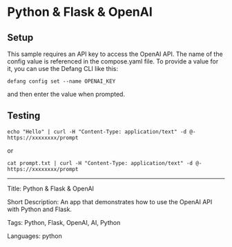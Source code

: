 # Python & Flask & OpenAI

## Setup

This sample requires an API key to access the OpenAI API. The name of the config value is referenced in the compose.yaml file. To provide a value for it, you can use the Defang CLI like this:

```
defang config set --name OPENAI_KEY
```

and then enter the value when prompted.

## Testing

```
echo "Hello" | curl -H "Content-Type: application/text" -d @- https://xxxxxxxx/prompt
```

or

```
cat prompt.txt | curl -H "Content-Type: application/text" -d @- https://xxxxxxxx/prompt
```

---

Title: Python & Flask & OpenAI

Short Description: An app that demonstrates how to use the OpenAI API with Python and Flask.

Tags: Python, Flask, OpenAI, AI, Python

Languages: python
